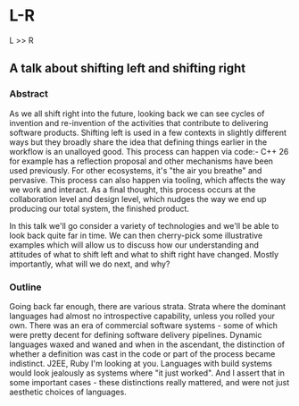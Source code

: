 # L-R
L >> R


## A talk about shifting left and shifting right

### Abstract
As we all shift right into the future, looking back we can see cycles of invention and re-invention of the activities that contribute to delivering software products.
Shifting left is used in a few contexts in slightly different ways but they broadly share the idea that defining things earlier in the workflow is an unalloyed good. This process can happen via code:- C++ 26 for example has a reflection proposal and other mechanisms have been used previously. For other ecosystems, it's "the air you breathe" and pervasive. This process can also happen via tooling, which affects the way we work and interact. As a final thought, this process occurs at the collaboration level and design level, which nudges the way we end up producing our total system, the finished product.

In this talk we'll go consider a variety of technologies and we'll be able to look back quite far in time. We can then cherry-pick some illustrative examples which will allow us to discuss how our understanding and attitudes of what to shift left and what to shift right have changed. Mostly importantly, what will we do next, and why?


### Outline
Going back far enough, there are various strata. Strata where the dominant languages had almost no introspective capability, unless you rolled your own. There was an era of commercial software systems - some of which were pretty decent for defining software delivery pipelines. Dynamic languages waxed and waned and when in the ascendant, the distinction of whether a definition was cast in the code or part of the process became indistinct. J2EE, Ruby I'm looking at you. Languages with build systems would look jealously as systems where "it just worked". And I assert that in some important cases - these distinctions really mattered, and were not just aesthetic choices of languages.


